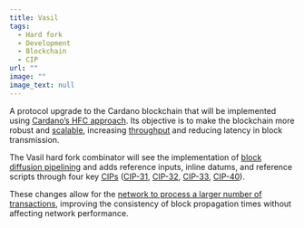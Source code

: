 ```yaml
---
title: Vasil
tags:
  - Hard fork
  - Development
  - Blockchain
  - CIP
url: ""
image: ""
image_text: null
---
```


A protocol upgrade to the Cardano blockchain that will be implemented using [Cardano’s HFC approach](https://docs.cardano.org/core-concepts/about-hard-forks). Its objective is to make the blockchain more robust and [scalable](https://www.essentialcardano.io/glossary/scalability), increasing [throughput](https://www.essentialcardano.io/glossary/throughput) and reducing latency in block transmission.

The Vasil hard fork combinator will see the implementation of [block diffusion pipelining](https://iohk.io/en/blog/posts/2022/02/01/introducing-pipelining-cardanos-consensus-layer-scaling-solution/) and adds reference inputs, inline datums, and reference scripts through four key [CIPs](https://www.essentialcardano.io/glossary/cip) ([CIP-31](https://cips.cardano.org/cips/cip31/), [CIP-32](https://cips.cardano.org/cips/cip32/), [CIP-33](https://cips.cardano.org/cips/cip33/), [CIP-40](https://github.com/cardano-foundation/CIPs/pull/216)).

These changes allow for the [network to process a larger number of transactions](https://iohk.io/en/blog/posts/2022/03/21/increasing-the-transaction-throughput-of-cardano/), improving the consistency of block propagation times without affecting network performance.
